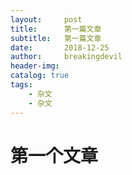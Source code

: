 ```yaml
---
layout:     post
title:      第一篇文章
subtitle:   第一篇文章
date:       2018-12-25
author:     breakingdevil
header-img: 
catalog: true
tags:
    - 杂文
    - 杂文
---
```


# 第一个文章
